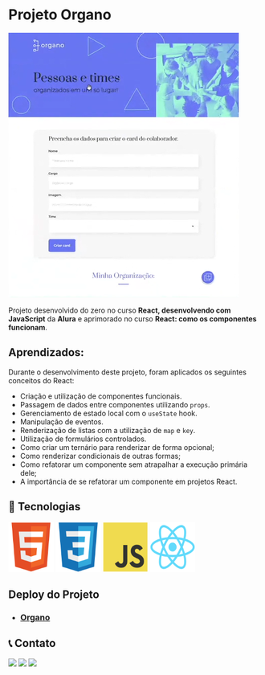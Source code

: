 # Projeto Organo

<img src="./img/organo.webp">

Projeto desenvolvido do zero no curso **React, desenvolvendo com JavaScript** da **Alura** e aprimorado no curso **React: como os componentes funcionam**.

## Aprendizados:

Durante o desenvolvimento deste projeto, foram aplicados os seguintes conceitos do React:

- Criação e utilização de componentes funcionais.
- Passagem de dados entre componentes utilizando `props`.
- Gerenciamento de estado local com o `useState` hook.
- Manipulação de eventos.
- Renderização de listas com a utilização de `map` e `key`.
- Utilização de formulários controlados.
- Como criar um ternário para renderizar de forma opcional;
- Como renderizar condicionais de outras formas;
- Como refatorar um componente sem atrapalhar a execução primária dele;
- A importância de se refatorar um componente em projetos React.

## 🚀 Tecnologias

<div>
  <img alt="Misael-HTML" height="100" width="90" src="https://raw.githubusercontent.com/devicons/devicon/master/icons/html5/html5-original.svg">
  <img alt="Misael-CSS" height="100" width="90" src="https://raw.githubusercontent.com/devicons/devicon/master/icons/css3/css3-original.svg">
  <img alt="JavaScript" height="100" width="90" src="https://raw.githubusercontent.com/devicons/devicon/master/icons/javascript/javascript-original.svg">
  <img alt="Misael-CSS" height="100" width="90" src="https://raw.githubusercontent.com/devicons/devicon/master/icons/react/react-original.svg">
</div>

## Deploy do Projeto

- ### [Organo](https://organo-taupe-rho.vercel.app/)

<h2> 📞 Contato</h2>
<div> 
  <a href="https://instagram.com/misaelvborges" target="_blank"><img src="https://img.shields.io/badge/-Instagram-%23E4405F?style=for-the-badge&logo=instagram&logoColor=white" target="_blank"></a>
  <a href = "mailto:misaelborges1981@gmail.com"><img src="https://img.shields.io/badge/-Gmail-%23333?style=for-the-badge&logo=gmail&logoColor=white" target="_blank"></a>
  <a href="https://www.linkedin.com/in/misael-borges-5a5214181" target="_blank"><img src="https://img.shields.io/badge/-LinkedIn-%230077B5?style=for-the-badge&logo=linkedin&logoColor=white" target="_blank"></a> 
  <a href= https://img.shields.io/badge/WhatsApp-25D366?style=for-the-badge&logo=whatsapp&logoColor=white></a>
</div>
